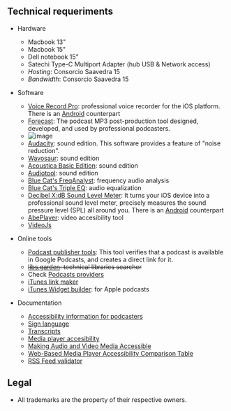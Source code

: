 ## Technical requeriments ##

* Hardware
    - Macbook 13"
	 - Macbook 15"
	 - Dell notebook 15"
     - Satechi Type-C Multiport Adapter (hub USB & Network access)
     - _Hosting_: Consorcio Saavedra 15
     - _Bandwidth_: Consorcio Saavedra 15
* Software
     - [Voice Record Pro](https://apps.apple.com/ar/app/voice-record-pro/id546983235): professional voice recorder for the iOS platform. There is an [Android](https://play.google.com/store/apps/details?id=ca.bejbej.voicerecordpro&hl=es) counterpart
     - [Forecast](https://overcast.fm/forecast): The podcast MP3 post-production tool designed, developed, and used by professional podcasters.
     - ![image](https://bitbucket.org/repo/48bkkAE/images/4006804565-forecast-screenshot.png)
     * [Audacity](http://www.audacityteam.org): sound edition. This software provides a feature of "noise reduction".
     * [Wavosaur](http://www.wavosaur.com/): sound edition
     * [Acoustica Basic Edition](https://acondigital.com/products/acoustica-audio-editor/): sound edition
     * [Audiotool](https://www.audiotool.com/): sound edition
     * [Blue Cat's FreqAnalyst](https://www.bluecataudio.com/Products/Bundle_FreewarePack/): frequency audio analysis
     * [Blue Cat's Triple EQ](https://www.bluecataudio.com/Products/Bundle_FreewarePack/): audio equalization
     - [Decibel X:dB Sound Level Meter](https://apps.apple.com/us/app/decibel-10-noise-db-meter-fft-frequency-analyzer/id448155923): It turns your iOS device into a professional sound level meter, precisely measures the sound pressure level (SPL) all around you. There is an [Android](https://play.google.com/store/apps/details?id=com.skypaw.decibel&hl=es_AR) counterpart
     - [AbePlayer](https://ableplayer.github.io/ableplayer/): video accesibility tool
     - [VideoJs](https://videojs.com/)
* Online tools
     - [Podcast publisher tools](https://search.google.com/devtools/podcast/preview): This tool verifies that a podcast is available in Google Podcasts, and creates a direct link for it.
     - ~~[libs.garden](https://libs.garden/): technical libraries searcher~~
     - Check [Podcasts providers](https://bitbucket.org/imhicihu/auvisual/src/master/Podcasts_providers.md)
     - [iTunes link maker](https://linkmaker.itunes.apple.com/en-us)
     - [iTunes Widget builder](https://widgets.itunes.apple.com/): for Apple podcasts
     
* Documentation
     - [Accessibility information for podcasters](https://kb.iu.edu/d/awuz)
     - [Sign language](https://www.w3.org/WAI/media/av/sign-languages/)
     - [Transcripts](https://www.w3.org/WAI/media/av/transcripts/#checklist)
     - [Media player accesibility](https://www.w3.org/WAI/media/av/player/)
     - [Making Audio and Video Media Accessible](https://www.w3.org/WAI/media/av/)
     - [Web-Based Media Player Accessibility Comparison Table](http://kensgists.github.io/apt/)
     - [RSS Feed validator](https://validator.w3.org/feed/docs/rss2.html)
     
## Legal ##

* All trademarks are the property of their respective owners.